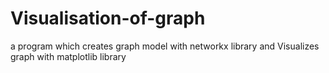 # Visualisation-of-graph
 a program which creates graph model  with networkx library and Visualizes graph with matplotlib library
